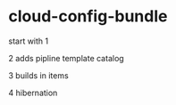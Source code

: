 # cloud-config-bundle
start with 1

2 adds pipline template catalog

3 builds in items 

4 hibernation
